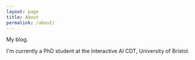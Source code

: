 ```yaml
---
layout: page
title: About
permalink: /about/
---
```


My blog.

I'm currently a PhD student at the Interactive AI CDT, University of Bristol.
